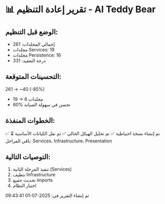 
# 📊 تقرير إعادة التنظيم - AI Teddy Bear

## الوضع قبل التنظيم:
- إجمالي المجلدات: 261
- مجلدات Services: 19
- مجلدات Persistence: 16
- درجة التعقيد: 331

## التحسينات المتوقعة:
261 → ~40 (-85%)
- 19 → 6 مجلدات
- 60% تحسن في سهولة الصيانة

## الخطوات المنفذة:
✅ تم إنشاء نسخة احتياطية
✅ تم تحليل الهيكل الحالي
✅ تم نقل الكيانات الأساسية
⏳ باقي المراحل: Services، Infrastructure، Presentation

## التوصيات التالية:
1. تنفيذ المرحلة الثانية (Services)
2. تنظيف Infrastructure
3. تحديث جميع imports
4. اختبار النظام

تم إنشاء التقرير في: 2025-07-01 09:43:41
